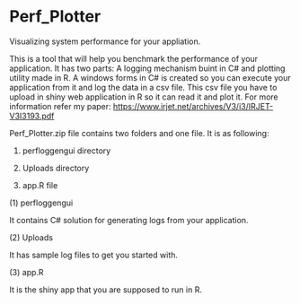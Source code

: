 # Perf_Plotter
Visualizing system performance for your appliation.

This is a tool that will help you benchmark the performance of your application. It has two parts: A logging mechanism buint in C# and plotting utility made in R. A windows forms in C# is created so you can execute your application from it and log the data in a csv file. This csv file you have to upload in shiny web application in R so it can read it and plot it. For more information refer my paper:
https://www.irjet.net/archives/V3/i3/IRJET-V3I3193.pdf

Perf_Plotter.zip file contains two folders and one file. It is as following:

1. perfloggengui directory

2. Uploads directory

3. app.R file

(1) perfloggengui

It contains C# solution for generating logs from your application.

(2) Uploads

It has sample log files to get you started with.

(3) app.R

It is the shiny app that you are supposed to run in R.
